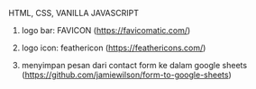 HTML, CSS, VANILLA JAVASCRIPT

1. logo bar: FAVICON (https://favicomatic.com/)

2. logo icon: feathericon (https://feathericons.com/)

3. menyimpan pesan dari contact form ke dalam google sheets (https://github.com/jamiewilson/form-to-google-sheets)
